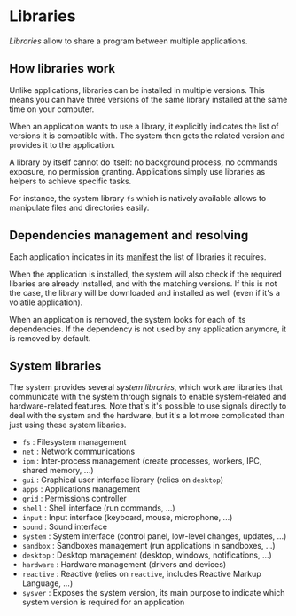 # Libraries

_Libraries_ allow to share a program between multiple applications.

## How libraries work

Unlike applications, libraries can be installed in multiple versions. This means you can have three versions of the same library installed at the same time on your computer.

When an application wants to use a library, it explicitly indicates the list of versions it is compatible with. The system then gets the related version and provides it to the application.

A library by itself cannot do itself: no background process, no commands exposure, no permission granting. Applications simply use libraries as helpers to achieve specific tasks.

For instance, the system library `fs` which is natively available allows to manipulate files and directories easily.

## Dependencies management and resolving

Each application indicates in its [manifest](../specs/applications/manifest.md) the list of libraries it requires.

When the application is installed, the system will also check if the required libaries are already installed, and with the matching versions. If this is not the case, the library will be downloaded and installed as well (even if it's a volatile application).

When an application is removed, the system looks for each of its dependencies. If the dependency is not used by any application anymore, it is removed by default.

## System libraries

The system provides several _system libraries_, which work are libraries that communicate with the system through signals to enable system-related and hardware-related features.
Note that's it's possible to use signals directly to deal with the system and the hardware, but it's a lot more complicated than just using these system libaries.

- `fs` : Filesystem management
- `net` : Network communications
- `ipm` : Inter-process management (create processes, workers, IPC, shared memory, ...)
- `gui` : Graphical user interface library (relies on `desktop`)
- `apps` : Applications management
- `grid` : Permissions controller
- `shell` : Shell interface (run commands, ...)
- `input` : Input interface (keyboard, mouse, microphone, ...)
- `sound` : Sound interface
- `system` : System interface (control panel, low-level changes, updates, ...)
- `sandbox` : Sandboxes management (run applications in sandboxes, ...)
- `desktop` : Desktop management (desktop, windows, notifications, ...)
- `hardware` : Hardware management (drivers and devices)
- `reactive` : Reactive (relies on `reactive`, includes Reactive Markup Language, ...)
- `sysver` : Exposes the system version, its main purpose to indicate which system version is required for an application
